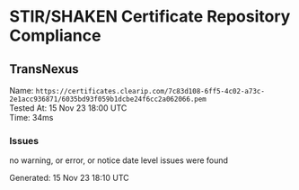 # STIR/SHAKEN Certificate Repository Compliance

## TransNexus

Name: `https://certificates.clearip.com/7c83d108-6ff5-4c02-a73c-2e1acc936871/6035bd93f059b1dcbe24f6cc2a062066.pem`\
Tested At: 15 Nov 23 18:00 UTC\
Time: 34ms

### Issues

no warning, or error, or notice date level issues were found

Generated: 15 Nov 23 18:10 UTC